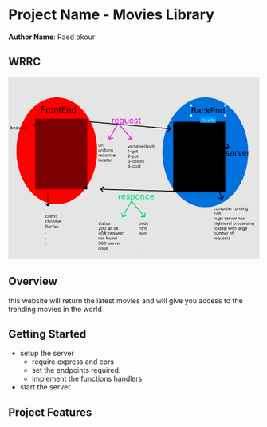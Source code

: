 # Project Name - Movies Library

**Author Name**: Raed okour

## WRRC

![WRRC](./WRRC.png)

## Overview
this website will return the latest movies and will give you access to the trending movies in the world

## Getting Started

- setup the server 
  - require express and cors
  - set the endpoints required.
  - implement the functions handlers 
- start the server. 

## Project Features

<!-- What are the features included in you app -->
